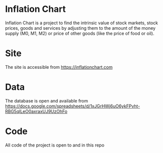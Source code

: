 # Inflation Chart
Inflation Chart is a project to find the intrinsic value of stock markets, stock prices, goods and services by adjusting them to the amount of the money supply (M0, M1, M2) or price of other goods (like the price of food or oil).

# Site
The site is accessible from https://inflationchart.com

# Data
The database is open and available from https://docs.google.com/spreadsheets/d/1xJGrHWj6uO6ykFPvht-RBG5qlLeO0axraxUJ9UzOhFo

# Code
All code of the project is open to and in this repo

